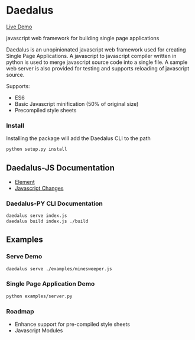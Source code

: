 # Daedalus

[Live Demo](https://nsetzer.github.io/daedalus/)

javascript web framework for building single page applications

Daedalus is an unopinionated javascript web framework used for creating Single Page Applications.
A javascript to javascript compiler written in python is used to merge javascript source code into a single file.
A sample web server is also provided for testing and supports reloading of javascript source.

Supports:
* ES6
* Basic Javascript minification (50% of original size)
* Precompiled style sheets

### Install

Installing the package will add the Daedalus CLI to the path

```bash
python setup.py install
```

## Daedalus-JS Documentation
* [Element](./docs/element.md)
* [Javascript Changes](./docs/javascript.md)

### Daedalus-PY CLI Documentation

```bash
daedalus serve index.js
daedalus build index.js ./build
```

## Examples

### Serve Demo

```bash
daedalus serve ./examples/minesweeper.js
```

### Single Page Application Demo

```bash
python examples/server.py
```

### Roadmap

* Enhance support for pre-compiled style sheets
* Javascript Modules